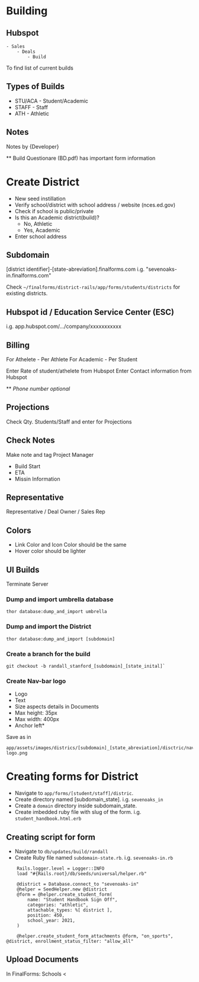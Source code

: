 
# Building

## Hubspot

    - Sales 
        - Deals
            - Build 
To find list of current builds

## Types of Builds

- STU/ACA - Student/Academic
- STAFF - Staff
- ATH - Athletic

## Notes

Notes by {Developer}

** Build Questionare (BD.pdf) has important form information

# Create District

- New seed instillation
- Verify school/district with school address / website (nces.ed.gov)
- Check if school is public/private
- Is this an Academic district(build)?
  - No, Athletic
  - Yes, Academic
- Enter school address

## Subdomain

[district identifier]-[state-abreviation].finalforms.com
i.g. "sevenoaks-in.finalforms.com"

Check `~/finalforms/district-rails/app/forms/students/districts` for existing districts.

## Hubspot id / Education Service Center (ESC)

i.g. app.hubspot.com/.../company/xxxxxxxxxxx

## Billing

For Athelete - Per Athlete
For Academic - Per Student

Enter Rate of student/athelete from Hubspot
Enter Contact information from Hubspot

** *Phone number optional*

## Projections

Check Qty. Students/Staff and enter for Projections

## Check Notes

Make note and tag Project Manager

- Build Start
- ETA
- Missin Information

## Representative

Representative / Deal Owner / Sales Rep

## Colors

- Link Color and Icon Color should be the same
- Hover color should be lighter

## UI Builds

Terminate Server

### Dump and import umbrella database

    thor database:dump_and_import umbrella

### Dump and import the District

    thor database:dump_and_import [subdomain]

### Create a branch for the build

    git checkout -b randall_stanford_[subdomain]_[state_inital]`

### Create Nav-bar logo

- Logo
- Text
- Size aspects details in Documents
- Max height: 35px
- Max width: 400px
- Anchor left*

Save as in

    app/assets/images/districs/[subdomain]_[state_abreviation]/disctric/navbar-logo.png

# Creating forms for District

- Navigate to `app/forms/[student/staff]/distric`.
- Create directory named [subdomain_state]. i.g. `sevenoaks_in`
- Create a `domain` directory inside subdomain_state.
- Create imbedded ruby file with slug of the form. i.g. `student_handbook.html.erb`

## Creating script for form

- Navigate to `db/updates/build/randall`
- Create Ruby file named `subdomain-state.rb`. i.g. `sevenoaks-in.rb`

```
    Rails.logger.level = Logger::INFO
    load "#{Rails.root}/db/seeds/universal/helper.rb"

    @district = Database.connect_to "sevenoaks-in"
    @helper = SeedHelper.new @district
    @form = @helper.create_student_form(
        name: "Student Handbook Sign Off",
        categories: "athletic",
        attachable_types: %[ district ],
        position: 450,
        school_year: 2021,
    )

    @helper.create_student_form_attachments @form, "on_sports", @district, enrollment_status_filter: "allow_all"
```


## Upload Documents 

In FinalForms: 
    Schools < 
